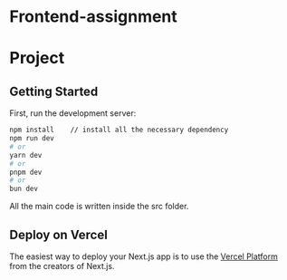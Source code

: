 # Frontend-assignment
#  Project

## Getting Started

First, run the development server:

```bash
npm install    // install all the necessary dependency
npm run dev
# or
yarn dev
# or
pnpm dev
# or
bun dev
```



All the main code is written inside the src folder.



## Deploy on Vercel

The easiest way to deploy your Next.js app is to use the [Vercel Platform](https://vercel.com/new?utm_medium=default-template&filter=next.js&utm_source=create-next-app&utm_campaign=create-next-app-readme) from the creators of Next.js.

